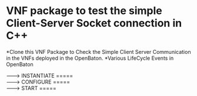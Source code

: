 # VNF package to test the simple Client-Server Socket connection in C++

*Clone this VNF Package to Check the Simple Client Server Communication in the VNFs deployed in the OpenBaton.
*Various LifeCycle Events in OpenBaton 

---> INSTANTIATE =====               <br> 
---> CONFIGURE   =====               <br>
---> START       =====               <br>

